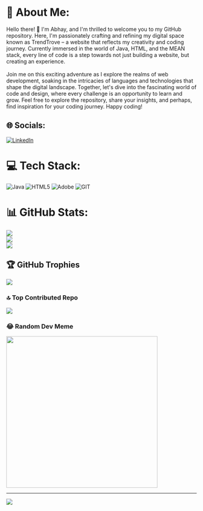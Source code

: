 # 💫 About Me:
Hello there! 👋 I'm Abhay, and I'm thrilled to welcome you to my GitHub repository. Here, I'm passionately crafting and refining my digital space known as TrendTrove – a website that reflects my creativity and coding journey. Currently immersed in the world of Java, HTML, and the MEAN stack, every line of code is a step towards not just building a website, but creating an experience.<br><br>Join me on this exciting adventure as I explore the realms of web development, soaking in the intricacies of languages and technologies that shape the digital landscape. Together, let's dive into the fascinating world of code and design, where every challenge is an opportunity to learn and grow. Feel free to explore the repository, share your insights, and perhaps, find inspiration for your coding journey. Happy coding!


## 🌐 Socials:
[![LinkedIn](https://img.shields.io/badge/LinkedIn-%230077B5.svg?logo=linkedin&logoColor=white)](https://www.linkedin.com/in/abhay-608339248/)

# 💻 Tech Stack:
![Java](https://img.shields.io/badge/java-%23ED8B00.svg?style=for-the-badge&logo=openjdk&logoColor=white) ![HTML5](https://img.shields.io/badge/html5-%23E34F26.svg?style=for-the-badge&logo=html5&logoColor=white) ![Adobe](https://img.shields.io/badge/adobe-%23FF0000.svg?style=for-the-badge&logo=adobe&logoColor=white) ![GIT](https://img.shields.io/badge/Git-fc6d26?style=for-the-badge&logo=git&logoColor=white)
# 📊 GitHub Stats:
![](https://github-readme-stats.vercel.app/api?username=ABHAY-0312&theme=dark&hide_border=false&include_all_commits=false&count_private=false)<br/>
![](https://github-readme-streak-stats.herokuapp.com/?user=ABHAY-0312&theme=dark&hide_border=false)<br/>
![](https://github-readme-stats.vercel.app/api/top-langs/?username=ABHAY-0312&theme=dark&hide_border=false&include_all_commits=false&count_private=false&layout=compact)

## 🏆 GitHub Trophies
![](https://github-profile-trophy.vercel.app/?username=ABHAY-0312&theme=radical&no-frame=false&no-bg=true&margin-w=4)

### 🔝 Top Contributed Repo
![](https://github-contributor-stats.vercel.app/api?username=ABHAY-0312&limit=5&theme=dark&combine_all_yearly_contributions=true)

### 😂 Random Dev Meme
<img src='https://randommeme-five.vercel.app/' style="height: 400px;"/>

---
[![](https://visitcount.itsvg.in/api?id=ABHAY-0312&icon=2&color=3)](https://visitcount.itsvg.in)


